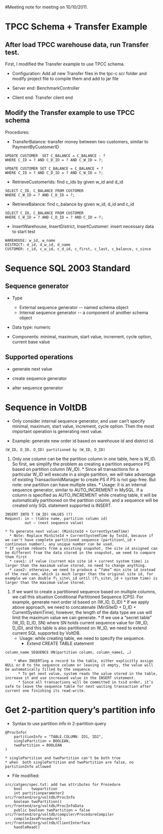 #Meeting note for meeting on 10/10/2011.

# TPCC Schema + Transfer Example #

## After load TPCC warehouse data, run Transfer test. ##
First, I modified the Transfer example to use TPCC schema.

  * Configuration: Add all new Transfer files in the tpc-c scr folder and modify project file to compile them and add to jar file

  * Server end: BenchmarkController

  * Client end: Transfer client end

## Modify the Transfer example to use TPCC schema ##
Procedures:
  * TransferBalance: transfer money between two customers, similar to PaymentByCustomerID
```
UPDATE CUSTOMER	 SET C_BALANCE = C_BALANCE - ?
WHERE C_ID = ? AND C_D_ID = ? AND C_W_ID = ?;

UPDATE CUSTOMER SET C_BALANCE = C_BALANCE + ?
WHERE C_ID = ? AND C_D_ID = ? AND C_W_ID = ?;
```

  * RetrieveCustomerIds: find c\_ids by given w\_id and d\_id
```
SELECT C_ID, C_BALANCE FROM CUSTOMER 
WHERE C_W_ID = ? AND C_D_ID = ?;
```

  * RetrieveBalance: find c\_balance by given w\_id, d\_id and c\_id
```
SELECT C_ID, C_BALANCE FROM CUSTOMER
WHERE C_W_ID = ? AND C_D_ID = ? AND C_ID = ?;
```

  * InsertWarehouse, InsertDistrict, InsertCustomer: insert necessary data to start test
```
WAREHOUSE: w_id, w_name
DISTRICT: d_id, d_w_id, d_name
CUSTOMER: c_id, c_w_id, c_d_id, c_first, c_last, c_balance, c_since
```



# Sequence SQL 2003 Standard #

## Sequence generator ##
  * Type
    * External sequence generator -- named schema object
    * Internal sequence generator -- a component of another schema object

  * Data type: numeric

  * Components: minimal, maximum, start value, increment, cycle option, current base value

## Supported operations ##
  * generate next value

  * create sequence generator

  * alter sequence generator



# Sequence in VoltDB #

  * Only consider internal sequence generator, and user can’t specify minimal, maximum, start value, increment, cycle option. Then the most important operation is generating next value.

  * Example: generate new order id based on warehouse id and district id.
```
(W_ID, D_ID, O_ID) partitioned by (W_ID, D_ID)
```

  1. Only one column can be the partition column in one table, here is W\_ID. So first, we simplify the problem as creating a partition sequence PS based on partition column (W\_ID).
    * Since all transactions for a particular W\_ID will execute in a single partition, we will take advantage of existing TransactionIdManager to create PS if PS is not gap-free. But note: one partition can have multiple sites.
    * Usage: it is an internal sequence generator, similar to AUTO\_INCREMENT in MySQL. If a column is specified as AUTO\_INCREMENT while creating table, it will be automatically partitioned on the partition column, and a sequence will be created only SQL statement supported is INSERT.
```
INSERT INTO T (W_ID) VALUES (?)
Request: in – (table name, partition column id)
         out – (next sequence value)
```
    * To generate next value: (MinSiteId + CurrentSystemTime)
      * Note: Replace MinSiteId + CurrentSystemTime by TxnId, because if we can't have complete partitioned sequence (partition\_id + continuous number), any unique number can be used.
    * If system reboots from a existing snapshot, the site id assigned can be different from the data stored in the snapshot, we need to compare them first
      * case1: if value (current min site id + current system time) is larger than the maximum value stored, no need to change anything.
      * case2: otherwise, we need to produce a “fake” min site id instead of the real one, which is much larger than the original site id, for example we can double f\_site\_id until (f\_site\_id + system time) is larger than the maximum value stored.

  1. If we want to create a partitioned sequence based on multiple columns, we call this situation Conditional Partitioned Sequence (CPS). For example, generate next order id based on (W\_ID, D\_ID)
    * If we apply above approach, we need to concatenate (MinSiteID + D\_ID + CurrentSystemTime), however, the length of the data type we use will limit the maximum value we can generate.
    * If we use a “secret table” (W\_ID, D\_ID, SN) where SN holds current sequence value for (W\_ID, D\_ID), and this table is also partitioned on W\_ID, we need to extend current SQL supported by VoltDB.
      * Usage: while creating table, we need to specify the sequence.
        * Extend CREATE TABLE statement
```
column_name SEQUENCE ON(partition column, column_name1, …)
```
        * When INSERTing a record to the table, either explicitly assign NULL or 0 to the sequence column or leaving it empty, the value will be automatically filled by the sequence.
          * To get next value, system reads the value stored in the table, increase it and use increased value in the INSERT statement.
          * Since all transactions will be committed in txid order, it’s safe to leave the sequence table for next waiting transaction after current one finishing its read-write.



# Get 2-partition query’s partition info #
  * Syntax to use partition info in 2-partition query
```
@ProcInfo(
	partitionInfo = "TABLE.COLUMN: ID1, ID2",
	singlePartition = BOOLEAN,
	twoPartition = BOOLEAN
)
```
    * singlePartition and twoPartition can't be both true
    * when  both singlePartition and twoPartition are false, no partitionInfo allowed

  * File modified:
```
src/catgen/spec.txt: add two attributes for Procedure
	bool	twopartition
	int	partitionparameter2
src/frontend/org/voltdb/ProcInfo
	boolean twoPartition()
src/frontend/org/voltdb/ProcInfoData
	public boolean twoPartition = false
src/frontend/org/voltdb/compiler/ProcedureCompiler
	compileJavaProcedure()
src/frontend/org/voltdb/ClientInterface
	handleRead()
```